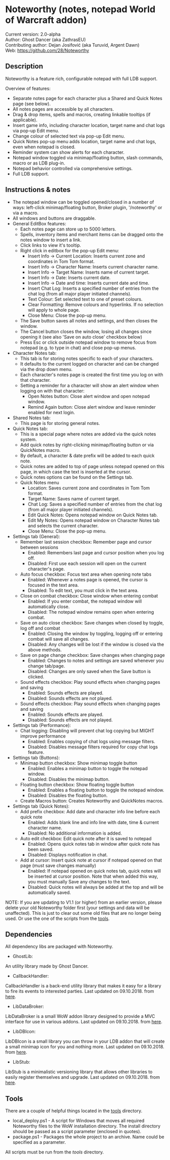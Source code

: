 # Noteworthy (notes, notepad World of Warcraft addon)

Current version:        2.0-alpha  
Author:                 Ghost Dancer (aka ZathrasEU)  
Contributing author:    Dejan Josifović (aka Turuvid, Argent Dawn)  
Web:                    https://github.com/28/Noteworthy  

## Description

Noteworthy is a feature rich, configurable notepad with full LDB support. 

Overview of features:
- Separate notes page for each character plus a Shared and Quick Notes page (see below).
- All notes pages are accessible by all characters.
- Drag & drop items, spells and macros, creating linkable tooltips (if applicable).
- Insert game info, including character location, target name and chat logs via pop-up Edit menu.
- Change colour of selected text via pop-up Edit menu.
- Quick Notes pop-up menu adds location, target name and chat logs, even when notepad is closed.
- Reminder system can show alerts for each character.
- Notepad window toggled via minimap/floating button, slash commands, macro or as LDB plug-in. 
- Notepad behavior controlled via comprehensive settings.
- Full LDB support.

## Instructions & notes

- The notepad window can be toggled opened/closed in a number of ways:
  left-click minimap/floating button, Broker plugin, '/noteworthy' or via a macro. 
- All windows and buttons are draggable.
- General EditBox features:
  - Each notes page can store up to 5000 letters.
  - Spells, inventory items and merchant items can be dragged onto the notes window to insert a link.
  - Click links to view it's tooltip.
  - Right click in editbox for the pop-up Edit menu:
    - Insert Info -> Current Location: Inserts current zone and coordinates in Tom Tom format.
    - Insert Info -> Character Name: Inserts current character name.
    - Insert Info -> Target Name: Inserts name of current target.
    - Insert Info -> Date: Inserts current date.
    - Insert Info -> Date and time: Inserts current date and time.
    - Insert Chat Log: Inserts a specified number of entries from the chat log (from all major player initiated channels).
    - Text Colour: Set selected text to one of preset colours.
    - Clear Formatting: Remove colours and hyperlinks. If no selection will apply to whole page.
    - Close Menu: Close the pop-up menu.
  - The Save button saves all notes and settings, and then closes the window.
  - The Cancel button closes the window, losing all changes since opening it
    (see also 'Save on auto close' checkbox below)
  - Press Esc or click outside notepad window to remove focus from notepad (e.g. to type in chat) and close pop-up menus.
- Character Notes tab:
  - This tab is for storing notes specific to each of your characters.
  - It defaults to the current logged on character and can be changed via the drop down menu.
  - Each character's notes page is created the first time you log on with that character.
  - Setting a reminder for a character will show an alert window when logging on with that character:
    - Open Notes button: Close alert window and open notepad window.
    - Remind Again button: Close alert window and leave reminder enabled for next login.
- Shared Notes tab:
  - This page is for storing general notes.
- Quick Notes tab:
  - This is a special page where notes are added via the quick notes system.
  - Add quick notes by right-clicking minimap/floating button or via QuickNotes macro.
  - By default, a character & date prefix will be added to each quick note.
  - Quick notes are added to top of page unless notepad opened on this page, in which case the text is inserted at the cursor.
  - Quick notes options can be found on the Settings tab.
  - Quick Notes menu
    - Location: Saves current zone and coordinates in Tom Tom format.
    - Target Name: Saves name of current target.
    - Chat Log: Saves a specified number of entries from the chat log (from all major player initiated channels).
    - Edit Quick Notes: Opens notepad window on Quick Notes tab.
    - Edit My Notes: Opens notepad window on Character Notes tab and selects the current character.
    - Close Menu: Close the pop-up menu.
- Settings tab (General):
  - Remember last session checkbox: Remember page and cursor between sessions
    - Enabled: Remembers last page and cursor position when you log off.
    - Disabled: First use each session will open on the current character's page.
  - Auto focus checkbox: Focus text area when opening note tabs
    - Enabled: Whenever a notes page is opened, the cursor is focused in the text area.
    - Disabled: To edit text, you must click in the text area.
  - Close on combat checkbox: Close window when entering combat
    - Enabled: If you enter combat, the notepad window will automatically close.
    - Disabled: The notepad window remains open when entering combat.
  - Save on auto close checkbox: Save changes when closed by toggle, log off and combat
    - Enabled: Closing the window by toggling, logging off or entering combat will save all changes.
    - Disabled: Any changes will be lost if the window is closed via the above methods.
  - Save on page change checkbox: Save changes when changing page
    - Enabled: Changes to notes and settings are saved whenever you change tab/page.
    - Disabled: Changes are only saved when the Save button is clicked.
  - Sound effects checkbox: Play sound effects when changing pages and saving
    - Enabled: Sounds effects are played.
    - Disabled: Sounds effects are not played.
  - Sound effects checkbox: Play sound effects when changing pages and saving
    - Enabled: Sounds effects are played.
    - Disabled: Sounds effects are not played.
- Settings tab (Performance):
  - Chat logging: Disabling will prevent chat log copying but MIGHT improve performance
    - Enabled: Enables copying of chat logs using message filters.
    - Disabled: Disables message filters required for copy chat logs feature.
- Settings tab (Buttons):
  - Minimap button checkbox: Show minimap toggle button
    - Enabled: Enables a minimap button to toggle the notepad window.
    - Disabled: Disables the minimap button.
  - Floating button checkbox: Show floating toggle button
    - Enabled: Enables a floating button to toggle the notepad window.
    - Disabled: Disables the floating button.
  - Create Macros button: Creates Noteworthy and QuickNotes macros.
- Settings tab (Quick Notes):
  - Add prefix checkbox: Add date and character info line before each quick note
    - Enabled: Adds blank line and info line with date, time & current character name.
    - Disabled: No additional information is added.
  - Auto edit checkbox: Edit quick note after it is saved to notepad
    - Enabled: Opens quick notes tab in window after quick note has been saved.
    - Disabled: Displays notification in chat.
  - Add at cursor: Insert quick note at cursor if notepad opened on that page (must save changes manually)
    - Enabled: If notepad opened on quick notes tab, quick notes will be inserted at cursor position.
	  Note that when added this way, you must manually Save any changes to the text.
    - Disabled: Quick notes will always be added at the top and will be automatically saved.

NOTE: If you are updating to V1.1 (or higher) from an earlier version, please
delete your old Noteworthy folder first (your settings and data will be unaffected).
This is just to clear out some old files that are no longer being used.
Or use the one of the scripts from the [tools](/tools).

## Dependencies

All dependency libs are packaged with Noteworthy.

- GhostLib:

An utility library made by Ghost Dancer.
- CallbackHandler:

CallbackHandler is a back-end utility library that makes it easy for a library
to fire its events to interested parties.
Last updated on 09.10.2018. from [here](https://www.curseforge.com/wow/addons/callbackhandler).
- LibDataBroker:

LibDataBroker is a small WoW addon library designed to provide a MVC interface
for use in various addons.
Last updated on 09.10.2018. from [here](https://www.curseforge.com/wow/addons/libdatabroker-1-1).
- LibDBIcon:

LibDBIcon is a small library you can throw in your LDB addon that will create
a small minimap icon for you and nothing more.
Last updated on 09.10.2018. from [here](https://www.curseforge.com/wow/addons/libdbicon-1-0).
- LibStub:

LibStub is a minimalistic versioning library that allows other libraries
to easily register themselves and upgrade.
Last updated on 09.10.2018. from [here](https://www.curseforge.com/wow/addons/libstub).

## Tools

There are a couple of helpful things located in the [tools](/tools) directory.

- local_deploy.ps1 - A script for Windows that moves all required Noteworthy files
to the WoW installation directory. The install directory should be passed as a
script parameter (enclosed in quotes).
- package.ps1 - Packages the whole project to an archive. Name could be specified
as a parameter.

All scripts must be run from the *tools* directory.
